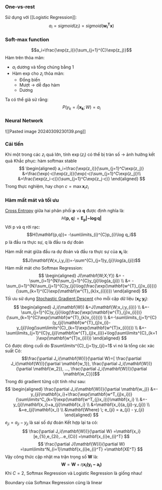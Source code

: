 ### One-vs-rest
Sử dụng với [[Logistic Regression]]:
$$a_i=sigmoid(z_i)=sigmoid(\mathbf{w_i^T x})$$
### Soft-max function
$$a_i=\frac{\exp(z_i)}{\sum_{j=1}^{C}\exp(z_j)}$$
Hàm trên thỏa mãn:
- $a_i$ dương và tổng chúng bằng 1
- Hàm exp cho $z_i$ thỏa mãn:
	- Đồng biến
	- Mượt -> dễ đạo hàm
	- Dương

Ta có thể giả sử rằng:
$$P(y_k=i|\mathbf{x_k};W)=a_i$$
### Neural Network
![[Pasted image 20240309230139.png]]

### Cải tiến 
Khi một trong các $z_i$ quá lớn, tính $\exp(z_i)$ có thể bị tràn số -> ảnh hưởng kết quả
Khắc phục: hàm softmax stable
$$
\begin{aligned}
a_i=\frac{\exp(z_i)}{\sum_{j=1}^C\exp(z_j)}
&=\frac{\exp(-c)\exp(z_i)}{\exp(-c)\sum_{j=1}^C\exp(z_j)}\\
&=\frac{\exp(z_i-c)}{\sum_{j=1}^C\exp(z_j-c)}
\end{aligned}
$$
Trong thực nghiệm, hay chọn $c=\max \mathbf{x}_iz_i$ 

### Hàm mất mát và tối ưu
[Cross Entropy](Entropy#Cross%20Entropy) giữa hai phân phối $\mathbf{p}$ và $\mathbf{q}$ được định nghĩa là:
$$H(\mathbf{p,q})=\mathbf{E_p|-\log q|}$$
Với p và q rời rạc: $$H(\mathbf{p,q})= -\sum\limits_{i}^{C}p_{i}\log q_i$$
p là đầu ra thực sự, q là đầu ra dự đoán

Hàm mất mát giữa đầu ra dự đoán và đầu ra thực sự của $\mathbf{x_i}$ là: $$J(\mathbf{W;x_i,y_i})=-\sum^{C}_{j=1}y_{ji}\log(a_{ji})$$
Hàm mất mát cho Softmax Regression:
$$
\begin{aligned}
J(\mathbf{W;X;Y})
&=
-\sum_{i=1}^{N}\sum_{j=1}^{C}y_{ji}\log(a_{ji})
\\
&= -\sum_{i=1}^{N}\sum_{j=1}^{C}y_{ji}\log(\frac{\exp(\mathbf{w^{T}_{j}x_{i}})}{\sum_{k=1}^{C}\exp(\mathbf{w^{T}_{k}x_{i}})})
\end{aligned}
$$
Tối ưu sử dụng [Stochastic Gradient Descent](Gradient%20Descent#Stochastic%20Gradient%20Descent) cho mỗi cặp dữ liệu $(\mathbf{x_i;y_i})$:
$$
\begin{aligned}
J_i(\mathbf{W})
&=J(\mathbf{W;x_i;y_{i})}
\\
&=-\sum_{j=1}^{C}y_{ji}\log(\frac{\exp(\mathbf{w^{T}_{j}x_{i}})}{\sum_{k=1}^{C}\exp(\mathbf{w^{T}_{k}x_{i}})})
\\
&=-\sum\limits_{j=1}^{C}(y_{ji}\mathbf{w^{T}_{j}x_{i}-y_{ji}\log(\sum\limits^{C}_{k=1}\exp(\mathbf{w^{T}x_{i}})})
\\
&=-\sum\limits_{j=1}^{C}y_{ji}\mathbf{w^{T}_{j}x_{i}}+\log(\sum\limits^{C}_{k=1}\exp(\mathbf{w^{T}x_{i})})
\end{aligned}
$$
Có được dòng cuối do $\sum\limits^{C}_{j=1}y_{ji}=1$ vì nó là tổng các xác suất
Có: $$\frac{\partial J_i(\mathbf{W})}{\partial W}=[
\frac{\partial J_i(\mathbf{W})}{\partial \mathbf{w_1}},
\frac{\partial J_i(\mathbf{W})}{\partial \mathbf{w_2}},
...,
\frac{\partial J_i(\mathbf{W})}{\partial \mathbf{w_C}}]$$
Trong đó gradient từng cột tính như sau:
$$
\begin{aligned}
\frac{\partial J_i(\mathbf{W})}{\partial \mathbf{w_j}}
&=-y_{ji}\mathbf{x_i}+\frac{\exp(\mathbf{w^T_{j}x_i})}{\sum\limits^C_{k=1}\exp(\mathbf{w^T_{j}x_i})}\mathbf{x_i}
\\
&=-y_{ji}\mathbf{x_i}+a_{ji}\mathbf{x_i}
\\
&=\mathbf{x_i}(a_{ji}-y_{ji})
\\
&=e_{ji}\mathbf{x_i}
\\
&\mathbf{Where} \; e_{ji} = a_{ji} - y_{ji}
\end{aligned}
$$
$e_{ji} = a_{ji} - y_{ji}$ là sai số dự đoán
Kết hợp lại ta có:
$$
\frac{\partial J_i(\mathbf{W})}{\partial W}
=\mathbf{x_i}[e_{1i},e_{2i},...e_{Ci}]
=\mathbf{x_{i}e_{i}^T}
$$
$$
\frac{\partial J(\mathbf{W})}{\partial W}
=\sum\limits^N_{i=1}\mathbf{x_{i}e_{i}^T}
=\mathbf{XE^T}
$$
Vậy công thức cập nhật ma trận trọng số $\mathbf{W}$ là:
$$\mathbf{W}=\mathbf{W}+\eta\mathbf{x_i(y_i-a_i)}$$
Khi $C=2$, Softmax Regression và Logistic Regression là giống nhau!

Boundary của Softmax Regression cũng là linear
